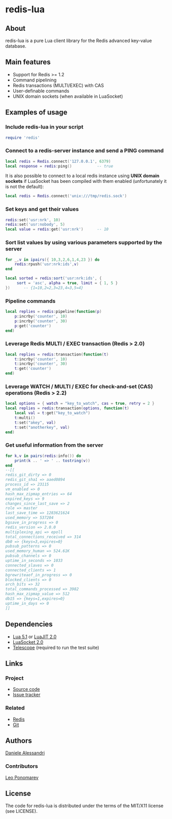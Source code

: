 # redis-lua #

## About ##

redis-lua is a pure Lua client library for the Redis advanced key-value database.

## Main features ##

- Support for Redis >= 1.2
- Command pipelining
- Redis transactions (MULTI/EXEC) with CAS
- User-definable commands
- UNIX domain sockets (when available in LuaSocket)

## Examples of usage ##

### Include redis-lua in your script ###

``` lua
require 'redis'
```

### Connect to a redis-server instance and send a PING command ###

``` lua
local redis = Redis.connect('127.0.0.1', 6379)
local response = redis:ping()           -- true
```

It is also possible to connect to a local redis instance using __UNIX domain sockets__
if LuaSocket has been compiled with them enabled (unfortunately it is not the default):

``` lua
local redis = Redis.connect('unix:///tmp/redis.sock')
```

### Set keys and get their values ###

``` lua
redis:set('usr:nrk', 10)
redis:set('usr:nobody', 5)
local value = redis:get('usr:nrk')      -- 10
```

### Sort list values by using various parameters supported by the server ###

``` lua
for _,v in ipairs({ 10,3,2,6,1,4,23 }) do
    redis:rpush('usr:nrk:ids',v)
end

local sorted = redis:sort('usr:nrk:ids', {
     sort = 'asc', alpha = true, limit = { 1, 5 }
})      -- {1=10,2=2,3=23,4=3,5=4}
```

### Pipeline commands

``` lua
local replies = redis:pipeline(function(p)
    p:incrby('counter', 10)
    p:incrby('counter', 30)
    p:get('counter')
end)
```

### Leverage Redis MULTI / EXEC transaction (Redis > 2.0)

``` lua
local replies = redis:transaction(function(t)
    t:incrby('counter', 10)
    t:incrby('counter', 30)
    t:get('counter')
end)
```

### Leverage WATCH / MULTI / EXEC for check-and-set (CAS) operations (Redis > 2.2)

``` lua
local options = { watch = "key_to_watch", cas = true, retry = 2 }
local replies = redis:transaction(options, function(t)
    local val = t:get("key_to_watch")
    t:multi()
    t:set("akey", val)
    t:set("anotherkey", val)
end)
```

### Get useful information from the server ###

``` lua
for k,v in pairs(redis:info()) do 
    print(k .. ' => ' .. tostring(v))
end
--[[
redis_git_dirty => 0
redis_git_sha1 => aaed0894
process_id => 23115
vm_enabled => 0
hash_max_zipmap_entries => 64
expired_keys => 9
changes_since_last_save => 2
role => master
last_save_time => 1283621624
used_memory => 537204
bgsave_in_progress => 0
redis_version => 2.0.0
multiplexing_api => epoll
total_connections_received => 314
db0 => {keys=3,expires=0}
pubsub_patterns => 0
used_memory_human => 524.61K
pubsub_channels => 0
uptime_in_seconds => 1033
connected_slaves => 0
connected_clients => 1
bgrewriteaof_in_progress => 0
blocked_clients => 0
arch_bits => 32
total_commands_processed => 3982
hash_max_zipmap_value => 512
db15 => {keys=1,expires=0}
uptime_in_days => 0
]]
```

## Dependencies ##

- [Lua 5.1](http://www.lua.org/) or [LuaJIT 2.0](http://luajit.org/)
- [LuaSocket 2.0](http://www.tecgraf.puc-rio.br/~diego/professional/luasocket/)
- [Telescope](http://telescope.luaforge.net/) (required to run the test suite)

## Links ##

### Project ###
- [Source code](http://github.com/nrk/redis-lua/)
- [Issue tracker](http://github.com/nrk/redis-lua/issues)

### Related ###
- [Redis](http://redis.io/)
- [Git](http://git-scm.com/)

## Authors ##

[Daniele Alessandri](mailto:suppakilla@gmail.com)

### Contributors ###

[Leo Ponomarev](http://github.com/slact/)

## License ##

The code for redis-lua is distributed under the terms of the MIT/X11 license (see LICENSE).
